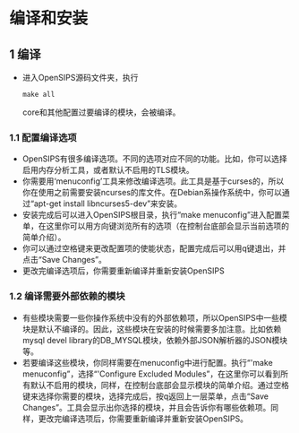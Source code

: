 # 编译和安装
## 1 编译
- 进入OpenSIPS源码文件夹，执行
  ```
  make all
  ```
  core和其他配置过要编译的模块，会被编译。

### 1.1 配置编译选项
- OpenSIPS有很多编译选项。不同的选项对应不同的功能。比如，你可以选择启用内存分析工具，或者默认不启用的TLS模块。
- 你需要用‘menuconfig’工具来修改编译选项。此工具是基于curses的，所以你在使用之前需要安装ncurses的库文件。在Debian系操作系统中，你可以通过“apt-get install libncurses5-dev”来安装。
- 安装完成后可以进入OpenSIPS根目录，执行“make menuconfig”进入配置菜单，在这里你可以用方向键浏览所有的选项（在控制台底部会显示当前选项的简单介绍）。
- 你可以通过空格键来更改配置项的使能状态，配置完成后可以用q键退出，并点击“Save Changes”。
- 更改完编译选项后，你需要重新编译并重新安装OpenSIPS
### 1.2 编译需要外部依赖的模块
- 有些模块需要一些你操作系统中没有的外部依赖项，所以OpenSIPS中一些模块是默认不编译的。因此，这些模块在安装的时候需要多加注意。比如依赖mysql devel library的DB_MYSQL模块，依赖外部JSON解析器的JSON模块等。
- 若要编译这些模块，你同样需要在menuconfig中进行配置。执行“'make menuconfig”，选择“'Configure Excluded Modules”，在这里你可以看到所有默认不启用的模块，同样，在控制台底部会显示模块的简单介绍。通过空格键来选择你需要的模块，选择完成后，按q返回上一层菜单，点击“Save Changes”。工具会显示出你选择的模块，并且会告诉你有哪些依赖项。同样，更改完编译选项后，你需要重新编译并重新安装OpenSIPS。
